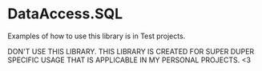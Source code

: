 # DataAccess.SQL

Examples of how to use this library is in Test projects.

DON'T USE THIS LIBRARY. THIS LIBRARY IS CREATED FOR SUPER DUPER SPECIFIC USAGE THAT
IS APPLICABLE IN MY PERSONAL PROJECTS. <3